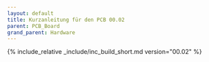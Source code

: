 ```yaml
---
layout: default
title: Kurzanleitung für den PCB 00.02
parent: PCB_Board
grand_parent: Hardware
---
```


{% include_relative _include/inc_build_short.md version="00.02" %}
